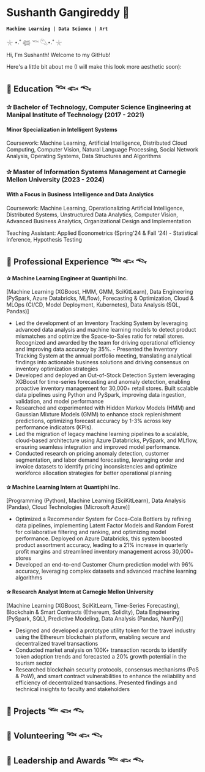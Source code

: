 # Sushanth Gangireddy 🐠 

**` Machine Learning | Data Science | Art `**

𓇼 ⋆.˚ 𓆉 𓆝 𓆡⋆.˚ 𓇼

Hi, I'm Sushanth! Welcome to my GitHub! 

Here's a little bit about me (I will make this look more aesthetic soon):

## 🔹 Education 𓆝 𓆟 𓆞

### ✰ Bachelor of Technology, Computer Science Engineering at Manipal Institute of Technology (2017 - 2021)

#### Minor Specialization in Intelligent Systems 

Coursework: Machine Learning, Artificial Intelligence, Distributed Cloud Computing, Computer Vision, Natural Language Processing, Social Network Analysis, Operating Systems, Data Structures and Algorithms

### ✰ Master of Information Systems Management at Carnegie Mellon University (2023 - 2024)

#### With a Focus in Business Intelligence and Data Analytics

Coursework: Machine Learning, Operationalizing Artificial Intelligence, Distributed Systems, Unstructured Data Analytics, Computer Vision, Advanced Business Analytics, Organizational Design and Implementation

Teaching Assistant: Applied Econometrics (Spring'24 & Fall ‘24) - Statistical Inference, Hypothesis Testing

## 🔹 Professional Experience 𓆝 𓆟 𓆞

#### ✰ Machine Learning Engineer at Quantiphi Inc. 

[Machine Learning (XGBoost, HMM, GMM, SciKitLearn), Data Engineering (PySpark, Azure Databricks, MLflow), Forecasting & Optimization, Cloud & MLOps (CI/CD, Model Deployment, Kubernetes), Data Analysis (SQL, Pandas)]

- Led the development of an Inventory Tracking System by leveraging advanced data analysis and machine learning models to detect product mismatches and optimize the Space-to-Sales ratio for retail stores. Recognized and awarded by the team for driving operational efficiency and improving data accuracy by 35%. - Presented the Inventory Tracking System at the annual portfolio meeting, translating analytical findings into actionable business solutions and driving consensus on inventory optimization strategies
- Developed and deployed an Out-of-Stock Detection System leveraging XGBoost for time-series forecasting and anomaly detection, enabling proactive inventory management for 30,000+ retail stores. Built scalable data pipelines using Python and PySpark, improving data ingestion, validation, and model performance
- Researched and experimented with Hidden Markov Models (HMM) and Gaussian Mixture Models (GMM) to enhance stock replenishment predictions, optimizing forecast accuracy by 1-3% across key performance indicators (KPIs).
- Led the migration of legacy machine learning pipelines to a scalable, cloud-based architecture using Azure Databricks, PySpark, and MLflow, ensuring seamless integration and improved model performance.
- Conducted research on pricing anomaly detection, customer segmentation, and labor demand forecasting, leveraging order and invoice datasets to identify pricing inconsistencies and optimize workforce allocation strategies for better operational planning

#### ✰ Machine Learning Intern at Quantiphi Inc.

[Programming (Python), Machine Learning (SciKitLearn), Data Analysis (Pandas), Cloud Technologies (Microsoft Azure)]

- Optimized a Recommender System for Coca-Cola Bottlers by refining data pipelines, implementing Latent Factor Models and Random Forest for collaborative filtering and ranking, and optimizing model performance. Deployed on Azure Databricks, this system boosted product assortment accuracy, leading to a 21% increase in quarterly profit margins and streamlined inventory management across 30,000+ stores
- Developed an end-to-end Customer Churn prediction model with 96% accuracy, leveraging complex datasets and advanced machine learning algorithms

#### ✰ Research Analyst Intern at Carnegie Mellon University

[Machine Learning (XGBoost, SciKitLearn, Time-Series Forecasting), Blockchain & Smart Contracts (Ethereum, Solidity), Data Engineering (PySpark, SQL), Predictive Modeling, Data Analysis (Pandas, NumPy)]

- Designed and developed a prototype utility token for the travel industry using the Ethereum blockchain platform, enabling secure and decentralized travel transactions
- Conducted market analysis on 100K+ transaction records to identify token adoption trends and forecasted a 20% growth potential in the tourism sector
- Researched blockchain security protocols, consensus mechanisms (PoS & PoW), and smart contract vulnerabilities to enhance the reliability and efficiency of decentralized transactions. Presented findings and technical insights to faculty and stakeholders


## 🔹 Projects 𓆝 𓆟 𓆞


## 🔹 Volunteering 𓆝 𓆟 𓆞


## 🔹 Leadership and Awards 𓆝 𓆟 𓆞




<!---
sushanth128/sushanth128 is a ✨ special ✨ repository because its `README.md` (this file) appears on your GitHub profile.
You can click the Preview link to take a look at your changes.
--->
